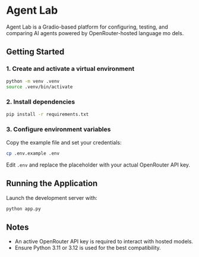 # Agent Lab

Agent Lab is a Gradio-based platform for configuring, testing, and comparing AI agents powered by OpenRouter-hosted language mo
 dels.

## Getting Started

### 1. Create and activate a virtual environment
```bash
python -m venv .venv
source .venv/bin/activate
```

### 2. Install dependencies
```bash
pip install -r requirements.txt
```

### 3. Configure environment variables
Copy the example file and set your credentials:
```bash
cp .env.example .env
```

Edit `.env` and replace the placeholder with your actual OpenRouter API key.

## Running the Application

Launch the development server with:
```bash
python app.py
```

## Notes
- An active OpenRouter API key is required to interact with hosted models.
- Ensure Python 3.11 or 3.12 is used for the best compatibility.
